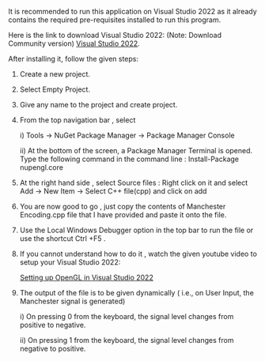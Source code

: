 It is recommended to run this application on Visual Studio 2022 as it already contains the required pre-requisites installed to run this program.

Here is the link to download Visual Studio 2022: (Note: Download Community version)
[Visual Studio 2022](https://visualstudio.microsoft.com/downloads/).

After installing it, follow the given steps:
  1) Create a new project.
  2) Select Empty Project.
  3) Give any name to the project and create project.
  4) From the top navigation bar , select

       i) Tools -> NuGet Package Manager -> Package Manager Console
     
       ii) At the bottom of the screen, a Package Manager Terminal is opened. Type the following command in the command line : Install-Package nupengl.core
 
  6) At the right hand side , select Source files : Right click on it and select Add -> New Item -> Select C++ file(cpp) and click on add
  7) You are now good to go , just copy the contents of Manchester Encoding.cpp file that I have provided and paste it onto the file.
  8) Use the Local Windows Debugger option in the top bar to run the file or use the shortcut Ctrl +F5 .
  9) If you cannot understand how to do it , watch the given youtube video to setup your Visual Studio 2022:

       [Setting up OpenGL in Visual Studio 2022](https://youtu.be/PeeyWLzRWGg?si=5SRm5CczUR90dQLi)
     
  11) The output of the file is to be given dynamically ( i.e., on User Input, the Manchester signal is generated)
      
      i) On pressing 0 from the keyboard, the signal level changes from positive to negative.

      ii) On pressing 1 from the keyboard, the signal level changes from negative to positive.

